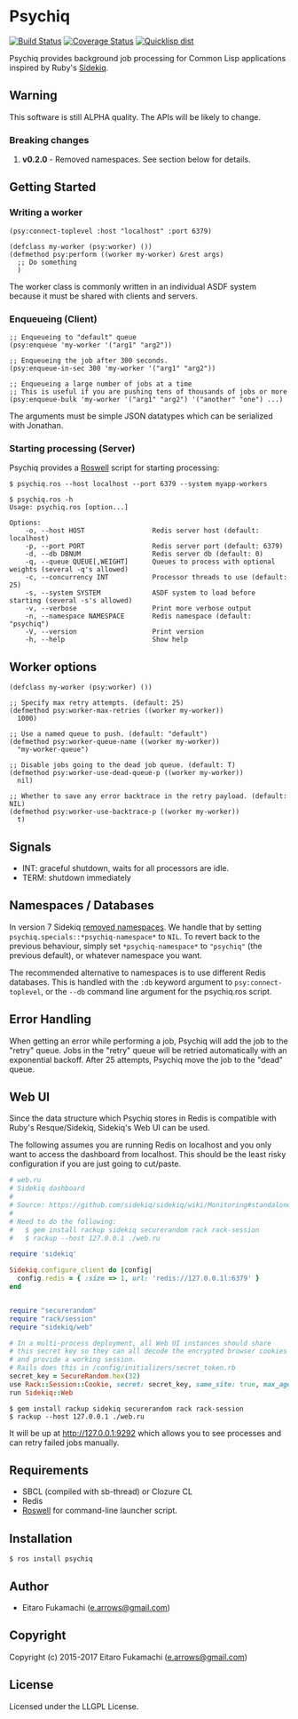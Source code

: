 # Psychiq

[![Build Status](https://travis-ci.org/fukamachi/psychiq.svg?branch=master)](https://travis-ci.org/fukamachi/psychiq)
[![Coverage Status](https://coveralls.io/repos/fukamachi/psychiq/badge.svg?branch=master)](https://coveralls.io/r/fukamachi/psychiq)
[![Quicklisp dist](http://quickdocs.org/badge/psychiq.svg)](http://quickdocs.org/psychiq/)

Psychiq provides background job processing for Common Lisp applications inspired by Ruby's [Sidekiq](http://sidekiq.org).

## Warning

This software is still ALPHA quality. The APIs will be likely to change.

### Breaking changes

1. **v0.2.0** - Removed namespaces.  See section below for details.


## Getting Started

### Writing a worker

```common-lisp
(psy:connect-toplevel :host "localhost" :port 6379)

(defclass my-worker (psy:worker) ())
(defmethod psy:perform ((worker my-worker) &rest args)
  ;; Do something
  )
```

The worker class is commonly written in an individual ASDF system because it must be shared with clients and servers.

### Enqueueing (Client)

```common-lisp
;; Enqueueing to "default" queue
(psy:enqueue 'my-worker '("arg1" "arg2"))

;; Enqueueing the job after 300 seconds.
(psy:enqueue-in-sec 300 'my-worker '("arg1" "arg2"))

;; Enqueueing a large number of jobs at a time
;; This is useful if you are pushing tens of thousands of jobs or more
(psy:enqueue-bulk 'my-worker '("arg1" "arg2") '("another" "one") ...)
```

The arguments must be simple JSON datatypes which can be serialized with Jonathan.

### Starting processing (Server)

Psychiq provides a [Roswell](https://github.com/snmsts/roswell) script for starting processing:

```
$ psychiq.ros --host localhost --port 6379 --system myapp-workers
```

```
$ psychiq.ros -h
Usage: psychiq.ros [option...]

Options:
    -o, --host HOST                 Redis server host (default: localhost)
    -p, --port PORT                 Redis server port (default: 6379)
    -d, --db DBNUM                  Redis server db (default: 0)
    -q, --queue QUEUE[,WEIGHT]      Queues to process with optional weights (several -q's allowed)
    -c, --concurrency INT           Processor threads to use (default: 25)
    -s, --system SYSTEM             ASDF system to load before starting (several -s's allowed)
    -v, --verbose                   Print more verbose output
    -n, --namespace NAMESPACE       Redis namespace (default: "psychiq")
    -V, --version                   Print version
    -h, --help                      Show help
```

## Worker options

```common-lisp
(defclass my-worker (psy:worker) ())

;; Specify max retry attempts. (default: 25)
(defmethod psy:worker-max-retries ((worker my-worker))
  1000)

;; Use a named queue to push. (default: "default")
(defmethod psy:worker-queue-name ((worker my-worker))
  "my-worker-queue")

;; Disable jobs going to the dead job queue. (default: T)
(defmethod psy:worker-use-dead-queue-p ((worker my-worker))
  nil)

;; Whether to save any error backtrace in the retry payload. (default: NIL)
(defmethod psy:worker-use-backtrace-p ((worker my-worker))
  t)
```

## Signals

- INT: graceful shutdown, waits for all processors are idle.
- TERM: shutdown immediately

## Namespaces / Databases

In version 7 Sidekiq [removed namespaces](https://github.com/sidekiq/sidekiq/blob/main/docs/7.0-Upgrade.md#redis-namespace). We handle that by setting `psychiq.specials::*psychiq-namespace*` to `NIL`.  To revert back to the previous behaviour, simply set `*psychiq-namespace*` to `"psychiq"` (the previous default), or whatever namespace you want.

The recommended alternative to namespaces is to use different Redis databases.  This is handled with the `:db` keyword argument to `psy:connect-toplevel`, or the `--db` command line argument for the psychiq.ros script.

## Error Handling

When getting an error while performing a job, Psychiq will add the job to the "retry" queue. Jobs in the "retry" queue will be retried automatically with an exponential backoff. After 25 attempts, Psychiq move the job to the "dead" queue.

## Web UI

Since the data structure which Psychiq stores in Redis is compatible with Ruby's Resque/Sidekiq, Sidekiq's Web UI can be used.

The following assumes you are running Redis on localhost and you only want to access the dashboard from localhost.  This should be the least risky configuration if you are just going to cut/paste.

```ruby
# web.ru
# Sidekiq dashboard
#
# Source: https://github.com/sidekiq/sidekiq/wiki/Monitoring#standalone
#
# Need to do the following:
#   $ gem install rackup sidekiq securerandom rack rack-session
#   $ rackup --host 127.0.0.1 ./web.ru

require 'sidekiq'

Sidekiq.configure_client do |config|
  config.redis = { :size => 1, url: 'redis://127.0.0.1l:6379' }
end


require "securerandom"
require "rack/session"
require "sidekiq/web"

# In a multi-process deployment, all Web UI instances should share
# this secret key so they can all decode the encrypted browser cookies
# and provide a working session.
# Rails does this in /config/initializers/secret_token.rb
secret_key = SecureRandom.hex(32)
use Rack::Session::Cookie, secret: secret_key, same_site: true, max_age: 86400
run Sidekiq::Web
```

```
$ gem install rackup sidekiq securerandom rack rack-session
$ rackup --host 127.0.0.1 ./web.ru
```

It will be up at http://127.0.0.1:9292 which allows you to see processes and can retry failed jobs manually.

## Requirements

* SBCL (compiled with sb-thread) or Clozure CL
* Redis
* [Roswell](https://github.com/snmsts/roswell) for command-line launcher script.

## Installation

```
$ ros install psychiq
```

## Author

* Eitaro Fukamachi (e.arrows@gmail.com)

## Copyright

Copyright (c) 2015-2017 Eitaro Fukamachi (e.arrows@gmail.com)

## License

Licensed under the LLGPL License.
